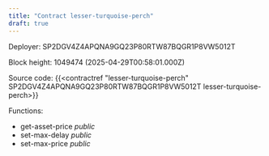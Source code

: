 ```yaml
---
title: "Contract lesser-turquoise-perch"
draft: true
---
```

Deployer: SP2DGV4Z4APQNA9GQ23P80RTW87BQGR1P8VW5012T


 



Block height: 1049474 (2025-04-29T00:58:01.000Z)

Source code: {{<contractref "lesser-turquoise-perch" SP2DGV4Z4APQNA9GQ23P80RTW87BQGR1P8VW5012T lesser-turquoise-perch>}}

Functions:

* get-asset-price _public_
* set-max-delay _public_
* set-max-price _public_

